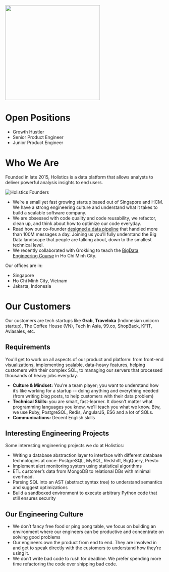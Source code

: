 <img src="https://cloud.githubusercontent.com/assets/519800/14778031/e5e5f83a-0afa-11e6-8270-de16f0387aa8.png" width="300">

# Open Positions

* Growth Hustler
* Senior Product Engineer
* Junior Product Engineer


# Who We Are

Founded in late 2015, Holistics is a data platform that allows analysts to deliver powerful analysis insights to end users.

![Holistics Founders](http://i.imgur.com/leHG1Sz.jpg)

- We’re a small yet fast growing startup based out of Singapore and HCM. We have a strong engineering culture and understand what it takes to build a scalable software company.
- We are obsessed with code quality and code reusability, we refactor, clean up, and think about how to optimize our code everyday.
- Read how our co-founder [designed a data pipeline](http://engineering.viki.com/blog/2014/data-warehouse-and-analytics-infrastructure-at-viki/) that handled more than 100M messages a day. Joining us you’ll fully understand the Big Data landscape that people are talking about, down to the smallest technical level. 
- We recently collaborated with Grokking to teach the [BigData Engineering Course](https://www.facebook.com/grokking.engineering/photos/?tab=album&album_id=1270606876340611) in Ho Chi Minh City.

Our offices are in:

* Singapore
* Ho Chi Minh City, Vietnam
* Jakarta, Indonesia

# Our Customers

Our customers are tech startups like **Grab**, **Traveloka** (Indonesian unicorn startup), The Coffee House (VN), Tech In Asia, 99.co, ShopBack, KFIT, Aviasales, etc.


## Requirements
You'll get to work on all aspects of our product and platform: from front-end visualizations, implementing scalable, data-heavy features, helping customers with their complex SQL, to managing our servers that processed thousands of heavy jobs everyday.

- **Culture & Mindset:** You’re a team player; you want to understand how it’s like working for a startup -- doing anything and everything needed (from writing blog posts, to help customers with their data problem)
- **Technical Skills:** you are smart, fast-learner. It doesn't matter what programming languages you know, we'll teach you what we know. Btw, we use Ruby, PostgreSQL, Redis, AngularJS, ES6 and a lot of SQLs.
- **Communications:** Decent English skills

## Interesting Engineering Projects
Some interesting engineering projects we do at Holistics:

- Writing a database abstraction layer to interface with different database technologies at once: PostgreSQL, MySQL, Redshift, BigQuery, Presto
- Implement alert monitoring system using statistical algorithms
- ETL customer’s data from MongoDB to relational DBs with minimal overhead.
- Parsing SQL into an AST (abstract syntax tree) to understand semantics and suggest optimizations
- Build a sandboxed environment to execute arbitrary Python code that still ensures security

## Our Engineering Culture
- We don’t fancy free food or ping pong table, we focus on building an environment where our engineers can be productive and concentrate on solving good problems
- Our engineers own the product from end to end. They are involved in and get to speak directly with the customers to understand how they’re using it.
- We don’t write bad code to rush for deadline. We prefer spending more time refactoring the code over shipping bad code.

